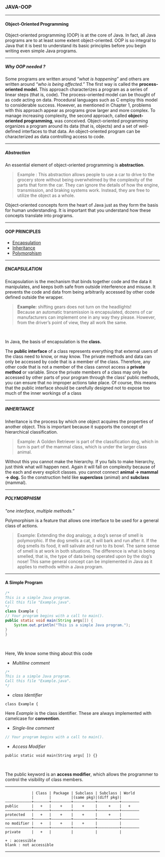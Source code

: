 ### JAVA-OOP
<hr>

#### Object-Oriented Programming

Object-oriented programming (OOP) is at the core of Java. In fact, all Java programs are to
at least some extent object-oriented. OOP is so integral to Java that it is best to understand
its basic principles before you begin writing even simple Java programs.

<hr>

##### Why OOP needed ?

Some programs are written around *“what is happening”* and others are written around *“who is being affected.”*
The first way is called the **process-oriented model.** This approach characterizes a program as a series of linear 
steps (that is, code). The process-oriented model can be thought of as code acting on
data. Procedural languages such as C employ this model to considerable success. However,
as mentioned in Chapter 1, problems with this approach appear as programs grow larger
and more complex.
To manage increasing complexity, the second approach, called **object-oriented programming**, was conceived. 
Object-oriented programming organizes a program around its data (that is, objects) and a set of well-defined interfaces 
to that data. An object-oriented program can be characterized as data controlling access to code.

<hr>

##### Abstraction

An essential element of object-oriented programming is **abstraction**.

> Example : 
  This abstraction allows people to use a car to drive to the grocery store
  without being overwhelmed by the complexity of the parts that form the car. They can
  ignore the details of how the engine, transmission, and braking systems work. Instead,
  they are free to utilize the object as a whole.
  
Object-oriented concepts form the heart of Java just as they form the basis for human
understanding. It is important that you understand how these concepts translate into
programs.

<hr>

#### OOP PRINCIPLES
- [Encapsulation](#encapsulation)
- [Inheritance](#inheritance)
- [Polymorphism](#polymorphism)

<hr>

##### ENCAPSULATION

Encapsulation is the mechanism that binds together code and the data it manipulates, and
keeps both safe from outside interference and misuse. It prevents the code and data from 
being arbitrarily accessed by other code defined outside the wrapper.

> **Example:** shifting gears does not turn on the headlights!<br>
Because an automatic transmission is encapsulated, dozens
of car manufacturers can implement one in any way they please. However, from the driver’s
point of view, they all work the same.

<br>

In Java, the basis of encapsulation is the **class.** <br>

The **public interface** of a class represents everything that external users of the class need to know, or may know. The private methods and data
can only be accessed by code that is a member of the class. Therefore, any other code that
is not a member of the class cannot access a **private method** or variable. Since the private
members of a class may only be accessed by other parts of your program through the class’
public methods, you can ensure that no improper actions take place. Of course, this means
that the public interface should be carefully designed not to expose too much of the inner
workings of a class

<hr>

##### INHERITANCE

Inheritance is the process by which one object acquires the properties of another object. This
is important because it supports the concept of hierarchical classification.

> Example: A Golden Retriever is part of the classification dog, which in turn is part of the
 mammal class, which is under the larger class animal.
 
Without this you cannot make the hierarchy. If you fails to make hierarchy, just think what will happen next. Again it
will fall on complexity because of the each and every explicit classes. you cannot connect **animal -> mammal -> dog.**
So the construction held like **superclass** (animal) and **subclass** (mammal).

<hr>

##### POLYMORPHISM 

<a align="center"><i>"one interface, multiple methods.”</i><a>

Polymorphism is a feature that allows one interface to be used for a general class of actions.

> Example: Extending the dog analogy, a dog’s sense of smell is polymorphic. If the dog smells a
           cat, it will bark and run after it. If the dog smells its food, it will salivate and run to its bowl.
           The same sense of smell is at work in both situations. The difference is what is being smelled,
           that is, the type of data being operated upon by the dog’s nose! This same general concept
           can be implemented in Java as it applies to methods within a Java program.
           
<hr>
           
#### A Simple Program

```java
/*
This is a simple Java program.
Call this file "Example.java".
*/
class Example {
// Your program begins with a call to main().
public static void main(String args[]) {
    System.out.println("This is a simple Java program.");
}
}
```
<br>

<p>Here, We know some thing about this code</p>

- *Multiline comment*

```java
/*
This is a simple Java program.
Call this file "Example.java".
*/
```

- *class Identifier*

```
class Example {
```

Here *Example* is the class identifier. These are always implemented with camelcase for **convention**.

- *Single-line comment*

```java
// Your program begins with a call to main().
```

- *Access Modifier*

```
public static void main(String args[ ]) {}
```
<br>

The public keyword is an **access modifier**, which allows the programmer to control the visibility of class members.

<hr>

```text
            | Class | Package | Subclass | Subclass | World
            |       |         |(same pkg)|(diff pkg)| 
————————————+———————+—————————+——————————+——————————+————————
public      |   +   |    +    |    +     |     +    |   +     
————————————+———————+—————————+——————————+——————————+————————
protected   |   +   |    +    |    +     |     +    |         
————————————+———————+—————————+——————————+——————————+————————
no modifier |   +   |    +    |    +     |          |    
————————————+———————+—————————+——————————+——————————+————————
private     |   +   |         |          |          |    

+ : accessible
blank : not accessible 
```
<hr>